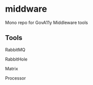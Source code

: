 # middware

Mono repo for GovA11y Middleware tools

## Tools

RabbitMQ

RabbitHole

Matrix

Processor
